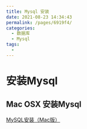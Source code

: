 ```yaml
---
title: Mysql 安装
date: 2021-08-23 14:34:43
permalink: /pages/6919f4/
categories:
  - 数据库
  - Mysql
tags:
  - 
---
```

# 安装Mysql

## Mac OSX 安装Mysql
[MySQL安装（Mac版）](https://juejin.im/post/6844903831298375693)

